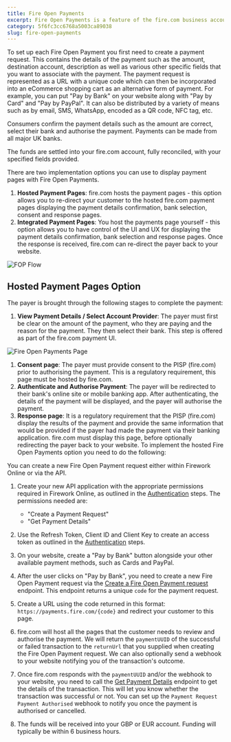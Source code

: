 ```yaml
---
title: Fire Open Payments
excerpt: Fire Open Payments is a feature of the fire.com business account that leverages Open Banking to allow your customers to pay you via bank transfer and to reconcile those payments as they are received into your fire.com GBP or EUR account.
category: 5f6fc3cc6768a5003ca89038
slug: fire-open-payments
---
```

To set up each Fire Open Payment you first need to create a payment request. This contains the details of the payment such as the amount, destination account, description as well as various other specific fields that you want to associate with the payment. The payment request is represented as a URL with a unique code which can then be incorporated into an eCommerce shopping cart as an alternative form of payment. For example, you can put "Pay by Bank" on your website along with "Pay by Card" and "Pay by PayPal". It can also be distributed by a variety of means such as by email, SMS, WhatsApp, encoded as a QR code, NFC tag, etc.

Consumers confirm the payment details such as the amount are correct, select their bank and authorise the payment. Payments can be made from all major UK banks.

The funds are settled into your fire.com account, fully reconciled, with your specified fields provided.

There are two implementation options you can use to display payment pages with Fire Open Payments.

1. **Hosted Payment Pages**: fire.com hosts the payment pages - this option allows you to re-direct your customer to the hosted fire.com payment pages displaying the payment details confirmation, bank selection, consent and response pages.
2. **Integrated Payment Pages**: You host the payments page yourself - this option allows you to have control of the UI and UX for displaying the payment details confirmation, bank selection and response pages. Once the response is received, fire.com can re-direct the payer back to your website.

![FOP Flow](https://files.readme.io/9ea0c42b256ba0eba00d8311107f15086d752278c42c447035c5869e66085f8d-image.png)

## Hosted Payment Pages Option

The payer is brought through the following stages to complete the payment:

1. **View Payment Details / Select Account Provider**: The payer must first be clear on the amount of the payment, who they are paying and the reason for the payment. They then select their bank. This step is offered as part of the fire.com payment UI.

![Fire Open Payments Page](https://files.readme.io/9ea0c42b256ba0eba00d8311107f15086d752278c42c447035c5869e66085f8d-image.png)

1. **Consent page**: The payer must provide consent to the PISP (fire.com) prior to authorising the payment. This is a regulatory requirement, this page must be hosted by fire.com.
1. **Authenticate and Authorise Payment**: The payer will be redirected to their bank's online site or mobile banking app. After authenticating, the details of the payment will be displayed, and the payer will authorise the payment.
1. **Response page**: It is a regulatory requirement that the PISP (fire.com) display the results of the payment and provide the same information that would be provided if the payer had made the payment via their banking application. fire.com must display this page, before optionally redirecting the payer back to your website.
To implement the hosted Fire Open Payments option you need to do the following:

You can create a new Fire Open Payment request either within Firework Online or via the API.

1. Create your new API application with the appropriate permissions required in Firework Online, as outlined in the [Authentication](/docs/authentication) steps. The permissions needed are:
   - "Create a Payment Request"
   - "Get Payment Details"

1. Use the Refresh Token, Client ID and Client Key to create an access token as outlined in the [Authentication](/docs/authentication) steps.

1. On your website, create a "Pay by Bank" button alongside your other available payment methods, such as Cards and PayPal.

1. After the user clicks on "Pay by Bank", you need to create a new Fire Open Payment request via the [Create a Fire Open Payment request](/reference/newpaymentrequest) endpoint. This endpoint returns a unique `code` for the payment request. 

1. Create a URL using the code returned in this format: `https://payments.fire.com/{code}` and redirect your customer to this page.

1. fire.com will host all the pages that the customer needs to review and authorise the payment. We will return the `paymentUUID` of the successful or failed transaction to the `returnUrl` that you supplied when creating the Fire Open Payment request. We can also optionally send a webhook to your website notifying you of the transaction's outcome.

1. Once fire.com responds with the `paymentUUID` and/or the webhook to your website, you need to call the [Get Payment Details](/reference/getpaymentdetails) endpoint to get the details of the transaction. This will let you know whether the transaction was successful or not. You can set up the `Payment Request Payment Authorised` webhook to notify you once the payment is authorised or cancelled.

1. The funds will be received into your GBP or EUR account. Funding will typically be within 6 business hours.


